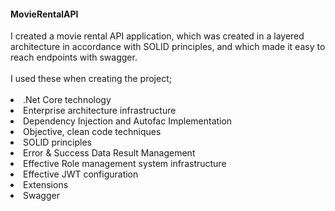 <h4>MovieRentalAPI</h4>
I created a movie rental API application, which was created in a layered architecture in accordance with SOLID principles, and which made it easy to reach endpoints with swagger. 
<br></br>
I used these when creating the project;
<br></br>
<li>.Net Core technology</li>
<li>Enterprise architecture infrastructure</li>
<li>Dependency Injection and Autofac Implementation</li>
<li>Objective, clean code techniques</li>
<li>SOLID principles</li>
<li>Error & Success Data Result Management</li>
<li>Effective Role management system infrastructure</li>
<li>Effective JWT configuration</li>
<li>Extensions</li>
<li>Swagger</li>
